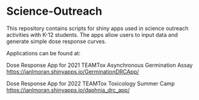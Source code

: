 # Science-Outreach

This repository contains scripts for shiny apps used in science outreach activities with K-12 students. The apps allow users to input data and generate simple dose response curves.

Applications can be found at:

Dose Response App for 2021 TEAMTox Asynchronous Germination Assay
https://ianlmoran.shinyapps.io/GerminationDRCApp/

Dose Response App for 2022 TEAMTox Toxicology Summer Camp
https://ianlmoran.shinyapps.io/daphnia_drc_app/
